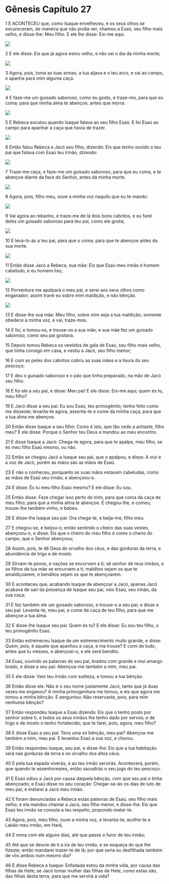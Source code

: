 # Gênesis Capítulo 27

1	E ACONTECEU que, como Isaque envelheceu, e os seus olhos se escureceram, de maneira que não podia ver, chamou a Esaú, seu filho mais velho, e disse-lhe: Meu filho. E ele lhe disse: Eis-me aqui.

![](.img/01_Ge_27_01_RG.jpg)

2	E ele disse: Eis que já agora estou velho, e não sei o dia da minha morte;

![](.img/01_Ge_27_02_RG.jpg)

3	Agora, pois, toma as tuas armas, a tua aljava e o teu arco, e sai ao campo, e apanha para mim alguma caça.

![](.img/01_Ge_27_03_RG.jpg)

4	E faze-me um guisado saboroso, como eu gosto, e traze-mo, para que eu coma; para que minha alma te abençoe, antes que morra.

![](.img/01_Ge_27_04_RG.jpg)

5	E Rebeca escutou quando Isaque falava ao seu filho Esaú. E foi Esaú ao campo para apanhar a caça que havia de trazer.

![](.img/01_Ge_27_05_RG.jpg)

6	Então falou Rebeca a Jacó seu filho, dizendo: Eis que tenho ouvido o teu pai que falava com Esaú teu irmão, dizendo:

![](.img/01_Ge_27_06_RG.jpg)

7	Traze-me caça, e faze-me um guisado saboroso, para que eu coma, e te abençoe diante da face do Senhor, antes da minha morte.

![](.img/01_Ge_27_07_RG.jpg)

8	Agora, pois, filho meu, ouve a minha voz naquilo que eu te mando:

![](.img/01_Ge_27_08_RG.jpg)

9	Vai agora ao rebanho, e traze-me de lá dois bons cabritos, e eu farei deles um guisado saboroso para teu pai, como ele gosta;

![](.img/01_Ge_27_09_RG.jpg)

10	E levá-lo-ás a teu pai, para que o coma; para que te abençoe antes da sua morte.

![](.img/01_Ge_27_10_RG.jpg)

11	Então disse Jacó a Rebeca, sua mãe: Eis que Esaú meu irmão é homem cabeludo, e eu homem liso;

![](.img/01_Ge_27_11_RG.jpg)

12	Porventura me apalpará o meu pai, e serei aos seus olhos como enganador; assim trarei eu sobre mim maldição, e não bênção.

![](.img/01_Ge_27_12_RG.jpg)

13	E disse-lhe sua mãe: Meu filho, sobre mim seja a tua maldição; somente obedece à minha voz, e vai, traze-mos.

14	E foi, e tomou-os, e trouxe-os a sua mãe; e sua mãe fez um guisado saboroso, como seu pai gostava.

15	Depois tomou Rebeca os vestidos de gala de Esaú, seu filho mais velho, que tinha consigo em casa, e vestiu a Jacó, seu filho menor;

16	E com as peles dos cabritos cobriu as suas mãos e a lisura do seu pescoço;

17	E deu o guisado saboroso e o pão que tinha preparado, na mão de Jacó seu filho.

18	E foi ele a seu pai, e disse: Meu pai! E ele disse: Eis-me aqui; quem és tu, meu filho?

19	E Jacó disse a seu pai: Eu sou Esaú, teu primogênito; tenho feito como me disseste; levanta-te agora, assenta-te e come da minha caça, para que a tua alma me abençoe.

20	Então disse Isaque a seu filho: Como é isto, que tão cedo a achaste, filho meu? E ele disse: Porque o Senhor teu Deus a mandou ao meu encontro.

21	E disse Isaque a Jacó: Chega-te agora, para que te apalpe, meu filho, se és meu filho Esaú mesmo, ou não.

22	Então se chegou Jacó a Isaque seu pai, que o apalpou, e disse: A voz é a voz de Jacó, porém as mãos são as mãos de Esaú.

23	E não o conheceu, porquanto as suas mãos estavam cabeludas, como as mãos de Esaú seu irmão; e abençoou-o.

24	E disse: És tu meu filho Esaú mesmo? E ele disse: Eu sou.

25	Então disse: Faze chegar isso perto de mim, para que coma da caça de meu filho; para que a minha alma te abençoe. E chegou-lhe, e comeu; trouxe-lhe também vinho, e bebeu.

26	E disse-lhe Isaque seu pai: Ora chega-te, e beija-me, filho meu.

27	E chegou-se, e beijou-o; então sentindo o cheiro das suas vestes, abençoou-o, e disse: Eis que o cheiro do meu filho é como o cheiro do campo, que o Senhor abençoou;

28	Assim, pois, te dê Deus do orvalho dos céus, e das gorduras da terra, e abundância de trigo e de mosto.

29	Sirvam-te povos, e nações se encurvem a ti; sê senhor de teus irmãos, e os filhos da tua mãe se encurvem a ti; malditos sejam os que te amaldiçoarem, e benditos sejam os que te abençoarem.

30	E aconteceu que, acabando Isaque de abençoar a Jacó, apenas Jacó acabava de sair da presença de Isaque seu pai, veio Esaú, seu irmão, da sua caça;

31	E fez também ele um guisado saboroso, e trouxe-o a seu pai; e disse a seu pai: Levanta-te, meu pai, e come da caça de teu filho, para que me abençoe a tua alma.

32	E disse-lhe Isaque seu pai: Quem és tu? E ele disse: Eu sou teu filho, o teu primogênito Esaú.

33	Então estremeceu Isaque de um estremecimento muito grande, e disse: Quem, pois, é aquele que apanhou a caça, e ma trouxe? E comi de tudo, antes que tu viesses, e abençoei-o, e ele será bendito.

34	Esaú, ouvindo as palavras de seu pai, bradou com grande e mui amargo brado, e disse a seu pai: Abençoa-me também a mim, meu pai.

35	E ele disse: Veio teu irmão com sutileza, e tomou a tua bênção.

36	Então disse ele: Não é o seu nome justamente Jacó, tanto que já duas vezes me enganou? A minha primogenitura me tomou, e eis que agora me tomou a minha bênção. E perguntou: Não reservaste, pois, para mim nenhuma bênção?

37	Então respondeu Isaque a Esaú dizendo: Eis que o tenho posto por senhor sobre ti, e todos os seus irmãos lhe tenho dado por servos; e de trigo e de mosto o tenho fortalecido; que te farei, pois, agora, meu filho?

38	E disse Esaú a seu pai: Tens uma só bênção, meu pai? Abençoa-me também a mim, meu pai. E levantou Esaú a sua voz, e chorou.

39	Então respondeu Isaque, seu pai, e disse-lhe: Eis que a tua habitação será nas gorduras da terra e no orvalho dos altos céus.

40	E pela tua espada viverás, e ao teu irmão servirás. Acontecerá, porém, que quando te assenhoreares, então sacudirás o seu jugo do teu pescoço.

41	E Esaú odiou a Jacó por causa daquela bênção, com que seu pai o tinha abençoado; e Esaú disse no seu coração: Chegar-se-ão os dias de luto de meu pai; e matarei a Jacó meu irmão.

42	E foram denunciadas a Rebeca estas palavras de Esaú, seu filho mais velho; e ela mandou chamar a Jacó, seu filho menor, e disse-lhe: Eis que Esaú teu irmão se consola a teu respeito, propondo matar-te.

43	Agora, pois, meu filho, ouve a minha voz, e levanta-te; acolhe-te a Labão meu irmão, em Harã,

44	E mora com ele alguns dias, até que passe o furor de teu irmão;

45	Até que se desvie de ti a ira de teu irmão, e se esqueça do que lhe fizeste; então mandarei trazer-te de lá; por que seria eu desfilhada também de vós ambos num mesmo dia?

46	E disse Rebeca a Isaque: Enfadada estou da minha vida, por causa das filhas de Hete; se Jacó tomar mulher das filhas de Hete, como estas são, das filhas desta terra, para que me servirá a vida?

